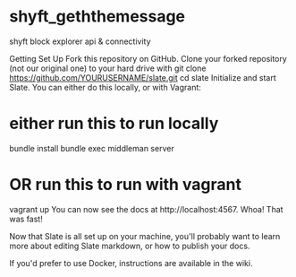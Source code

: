 # shyft_geththemessage
shyft block explorer api &amp; connectivity

Getting Set Up
Fork this repository on GitHub.
Clone your forked repository (not our original one) to your hard drive with git clone https://github.com/YOURUSERNAME/slate.git
cd slate
Initialize and start Slate. You can either do this locally, or with Vagrant:
# either run this to run locally
bundle install
bundle exec middleman server

# OR run this to run with vagrant
vagrant up
You can now see the docs at http://localhost:4567. Whoa! That was fast!

Now that Slate is all set up on your machine, you'll probably want to learn more about editing Slate markdown, or how to publish your docs.

If you'd prefer to use Docker, instructions are available in the wiki.
